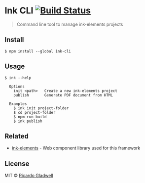 # Ink CLI [![Build Status](https://travis-ci.org/ink-elements/ink-cli.svg?branch=master)](https://travis-ci.org/ink-elements/ink-cli)

> Command line tool to manage ink-elements projects

## Install

```
$ npm install --global ink-cli
```

## Usage

```
$ ink --help

  Options
    init <path>   Create a new ink-elements project
    publish       Generate PDF document from HTML

  Examples
    $ ink init project-folder
    $ cd project-folder
    $ npm run build
    $ ink publish
```

## Related

- [ink-elements](https://github.com/rgladwell/ink-elements) - Web component library used for this framework

## License

MIT © [Ricardo Gladwell](https://gladwell.me)
